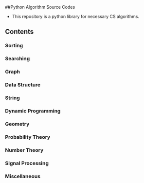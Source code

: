 ##Python Algorithm Source Codes

* This repository is a python library for necessary CS algorithms.

## Contents

### Sorting

### Searching

### Graph

### Data Structure

### String

### Dynamic Programming

### Geometry

### Probability Theory

### Number Theory

### Signal Processing

### Miscellaneous
